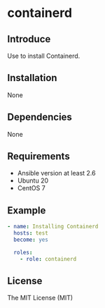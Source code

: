 # containerd

## Introduce

Use to install Containerd.

## Installation

None

## Dependencies

None

## Requirements

* Ansible version at least 2.6
* Ubuntu 20
* CentOS 7

## Example

```yaml
- name: Installing Containerd
  hosts: test
  become: yes

  roles:
    - role: containerd
```

## License

The MIT License (MIT)
